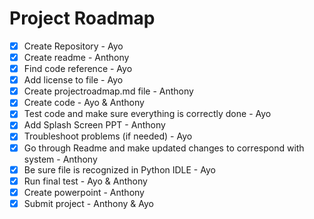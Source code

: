 # Project Roadmap
- [x] Create Repository - Ayo
- [x] Create readme - Anthony
- [X] Find code reference - Ayo
- [X] Add license to file - Ayo
- [X] Create projectroadmap.md file - Anthony
- [X]  Create code - Ayo & Anthony
- [X] Test code and make sure everything is correctly done - Ayo
- [X] Add Splash Screen PPT - Anthony
- [X] Troubleshoot problems (if needed) - Ayo
- [X] Go through Readme and make updated changes to correspond with system - Anthony
- [X] Be sure file is recognized in Python IDLE - Ayo
- [X] Run final test - Ayo & Anthony
- [X] Create powerpoint - Anthony
- [X] Submit project - Anthony & Ayo

